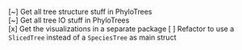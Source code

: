 [~] Get all tree structure stuff in PhyloTrees  
[~] Get all tree IO stuff in PhyloTrees  
[x] Get the visualizations in a separate package
[ ] Refactor to use a `SlicedTree` instead of a `SpeciesTree` as main struct  
